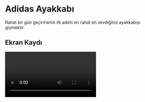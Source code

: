<h1>Adidas Ayakkabı</h1>

Rahat bir gün geçirmenin ilk adımı en rahat en sevdiğiniz ayakkabıyı giymektir. 

<h2>Ekran Kaydı</h2>

![](ekran.mp4)
